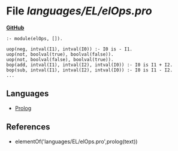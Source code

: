 # File _languages/EL/elOps.pro_
**[GitHub](https://github.com/softlang/yas/blob/master/languages/EL/elOps.pro)**
```
:- module(elOps, []).

uop(neg, intval(I1), intval(I0)) :- I0 is - I1.
uop(not, boolval(true), boolval(false)).
uop(not, boolval(false), boolval(true)).
bop(add, intval(I1), intval(I2), intval(I0)) :- I0 is I1 + I2.
bop(sub, intval(I1), intval(I2), intval(I0)) :- I0 is I1 - I2.
...
```

## Languages
* [Prolog](../languages/Prolog.md)

## References
* elementOf('languages/EL/elOps.pro',prolog(text))

